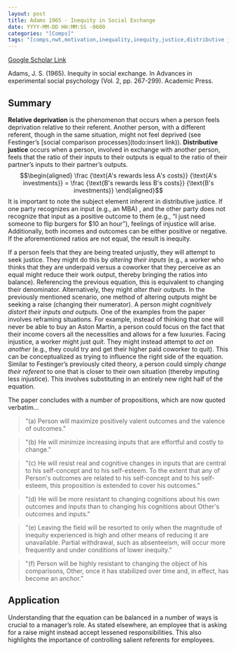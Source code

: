 ```yaml
---
layout: post
title: Adams 1965 - Inequity in Social Exchange
date: YYYY-MM-DD HH:MM:SS -0600
categories: "[Comps]"
tags: "[comps,nwt,motivation,inequality,inequity,justice,distributive justice,reference point,framing,]"
---
```


[Google Scholar Link](https://scholar.google.com/scholar?hl=en&as_sdt=0%2C45&q=inequity+in+social+exchange&btnG=)

Adams, J. S. (1965). Inequity in social exchange. In Advances in experimental social psychology (Vol. 2, pp. 267-299). Academic Press.

## Summary
**Relative deprivation** is the phenomenon that occurs when a person feels deprivation relative to their referent.  Another person, with a different referent, though in the same situation, might not feel deprived (see Festinger’s [social comparison processes](todo:insert link)).  **Distributive justice** occurs when a person, involved in exchange with another person, feels that the ratio of their inputs to their outputs is equal to the ratio of their partner’s inputs to their partner’s outputs.
$$\begin{aligned}
\frac {\text{A's rewards less A's costs}} {\text{A's investments}} = \frac {\text{B's rewards less B's costs}} {\text{B's investments}}
\end{aligned}$$
It is important to note the subject element inherent in distributive justice.  If one party recognizes an input (e.g., an MBA) , and the other party does not recognize that input as a positive outcome to them (e.g., “I just need someone to flip burgers for $10 an hour”), feelings of injustice will arise.  Additionally, both incomes and outcomes can be either positive or negative.  If the aforementioned ratios are not equal, the result is inequity.

If a person feels that they are being treated unjustly, they will attempt to seek justice.  They might do this by _altering their inputs_ (e.g., a worker who thinks that they are underpaid versus a coworker that they perceive as an equal might reduce their work output, thereby bringing the ratios into balance).  Referencing the previous equation, this is equivalent to changing their denominator.  Alternatively, they might _alter their outputs_.  In the previously mentioned scenario, one method of altering outputs might be seeking a raise (changing their numerator).  A person might _cognitively distort their inputs and outputs_.  One of the examples from the paper involves reframing situations.  For example, instead of thinking that one will never be able to buy an Aston Martin, a person could focus on the fact that their income covers all the necessities and allows for a few luxuries.  Facing injustice, a worker might just _quit_.  They might instead attempt to _act on another_ (e.g., they could try and get their higher paid coworker to quit).  This can be conceptualized as trying to influence the right side of the equation.  Similar to Festinger’s previously cited theory, a person could simply _change their referent_ to one that is closer to their own situation (thereby imputing less injustice).  This involves substituting in an entirely new right half of the equation.

The paper concludes with a number of propositions, which are now quoted verbatim…
>”(a) Person will maximize positively valent outcomes and the valence of outcomes."

>"(b) He will minimize increasing inputs that are effortful and costly to change."

>"(c) He will resist real and cognitive changes in inputs that are central to his self-concept and to his self-esteem. To the extent that any of Person's outcomes are related to his self-concept and to his self-esteem, this proposition is extended to cover his outcomes."

>"(d) He will be more resistant to changing cognitions about his own outcomes and inputs than to changing his cognitions about Other's outcomes and inputs."

>"(e) Leaving the field will be resorted to only when the magnitude of inequity experienced is high and other means of reducing it are unavailable. Partial withdrawal, such as absenteeism, will occur more frequently and under conditions of lower inequity."

>"(f) Person will be highly resistant to changing the object of his comparisons, Other, once it has stabilized over time and, in effect, has become an anchor.”

## Application
Understanding that the equation can be balanced in a number of ways is crucial to a manager’s role.  As stated elsewhere, an employee that is asking for a raise might instead accept lessened responsibilities.  This also highlights the importance of controlling salient referents for employees.

